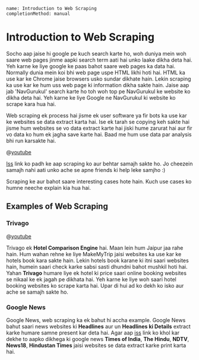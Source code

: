 ```ngMeta
name: Introduction to Web Scraping
completionMethod: manual
```

# Introduction to Web Scraping

Socho aap jaise hi google pe kuch search karte ho, woh duniya mein woh saare web pages jinme aapki search term aati hai unko laake dikha deta hai. Yeh karne ke liye google ke paas bahot saare web pages ka data hai. Normally dunia mein koi bhi web page uspe HTML likhi hoti hai. HTML ka use kar ke Chrome jaise browsers usko sundar dikhate hain. Lekin scraping ka use kar ke hum uss web page ki information dikha sakte hain. Jaise aap jab 'NavGurukul' search karte ho toh woh top pe NavGurukul ke website ko dikha deta hai. Yeh karne ke liye Google ne NavGurukul ki website ko scrape kara hua hai.

Web scraping ek process hai jisme ek user software ya fir bots ka use kar ke websites se data extract karta hai. Ise ek tarah se copying keh sakte hai jisme hum websites se vo data extract karte hai jiski hume zarurat hai aur fir vo data ko hum ek jagha save karte hai. Baad me hum use data par analysis bhi run karsakte hai.

@[youtube](https://www.youtube.com/watch?v=7IUfRVYew-o)

[Iss](https://www.scrapehero.com/a-beginners-guide-to-web-scraping-part-1-the-basics/) link ko padh ke aap scraping ko aur behtar samajh sakte ho. Jo cheezein samajh nahi aati unko ache se apne friends ki help leke samjho :)

Scraping ke aur bahot saare interesting cases hote hain. Kuch use cases ko humne neeche explain kia hua hai.


## Examples of Web Scraping

### Trivago

@[youtube](https://www.youtube.com/watch?v=eA5MNQ4f1uc)

Trivago ek **Hotel Comparison Engine** hai. Maan lein hum Jaipur jaa rahe hain. Hum wahan rehne ke liye MakeMyTrip jaisi websites ka use kar ke hotels book kara sakte hain. Lekin hotels book karane ki itni saari websites hain, humein saari check karke sabsi sasti dhundni bahot mushkil hoti hai. Yahan **Trivago** humare liye ek hotel ki price saari online booking websites se nikaal ke ek jagah pe dikhata hai. Yeh karne ke liye woh saari hotel booking websites ko scrape karta hai. Upar di hui ad ko dekh ko isko aur ache se samajh sakte ho.

### Google News
Google News, web scraping ka ek bahut hi accha example. Google News bahut saari news websites ki **Headlines** aur un **Headlines ki Details**  extract karke humare samne present kar deta hai. Agar aap [iss](https://www.scrapehero.com/a-beginners-guide-to-web-scraping-part-1-the-basics/) link ko khol kar dekhe to aapko dikhega ki google news **Times of India**, **The Hindu**, **NDTV**, **News18**, **Hindustan Times** jaisi websites se data extract karke print karta hai.


